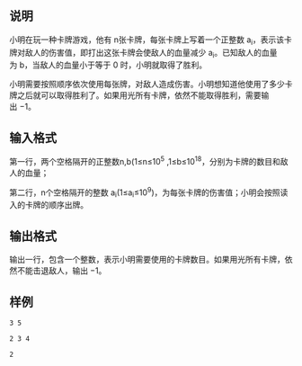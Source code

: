 <h2>说明</h2>

小明在玩一种卡牌游戏，他有&nbsp;n张卡牌，每张卡牌上写着一个正整数&nbsp;a<sub>i</sub>，表示该卡牌对敌人的伤害值，即打出这张卡牌会使敌人的血量减少&nbsp;a<sub>i</sub>。已知敌人的血量为&nbsp;b，当敌人的血量小于等于&nbsp;0 时，小明就取得了胜利。 <br />
小明需要按照顺序依次使用每张牌，对敌人造成伤害。小明想知道他使用了多少卡牌之后就可以取得胜利了。如果用光所有卡牌，依然不能取得胜利，需要输出&nbsp;−1。 <br />
<h2>输入格式</h2>

第一行，两个空格隔开的正整数n&#44;b(1≤n≤10<sup>5</sup>&nbsp;&#44;1≤b≤10<sup>18</sup>，分别为卡牌的数目和敌人的血量； <br />
第二行，n个空格隔开的整数&nbsp;a<sub>i</sub>(1≤a<sub>i</sub>≤10<sup>9</sup>)，为每张卡牌的伤害值；小明会按照读入的卡牌的顺序出牌。 <br />
<h2>输出格式</h2>

<span style="font-family:&quot;font-size:medium;background-color:#FCFCFC;">输出一行，包含一个整数，表示小明需要使用的卡牌数目。如果用光所有卡牌，依然不能击退敌人，输出&nbsp;</span>−1<span style="font-family:&quot;font-size:medium;background-color:#FCFCFC;">。</span>
<h2>样例</h2>
<pre><code class="language-input1">3 5
2 3 4</code></pre><pre><code class="language-output1">2</code></pre>